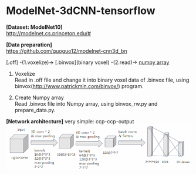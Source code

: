 # ModelNet-3dCNN-tensorflow

**[Dataset: ModelNet10]**  
http://modelnet.cs.princeton.edu/#

**[Data preparation]** \
https://github.com/guoguo12/modelnet-cnn3d_bn

[.off] -(1.voxelize)-> [.binvox](binary voxel) -(2.read)-> [numpy array](30*30*30)

1. Voxelize\
Read in .off file and change it into binary voxel data of .binvox file, using binvox(http://www.patrickmin.com/binvox/) program.

2. Create Numpy array\
Read .binvox file into Numpy array, using binvox_rw.py and prepare_data.py.

**[Network architecture]**
very simple: ccp-ccp-output
![Overview](https://github.com/Sooram/ModelNet-3dCNN-tensorflow/blob/master/network.PNG)
